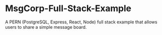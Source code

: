 # MsgCorp-Full-Stack-Example
A  PERN (PostgreSQL, Express, React, Node) full stack example that allows users to share a simple message board.
